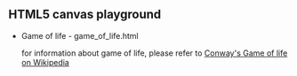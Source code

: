 ## HTML5 canvas playground ##

* Game of life - game_of_life.html
    
    for information about game of life, please refer to [Conway's Game of life on Wikipedia](http://en.wikipedia.org/wiki/Conway's_Game_of_Life)